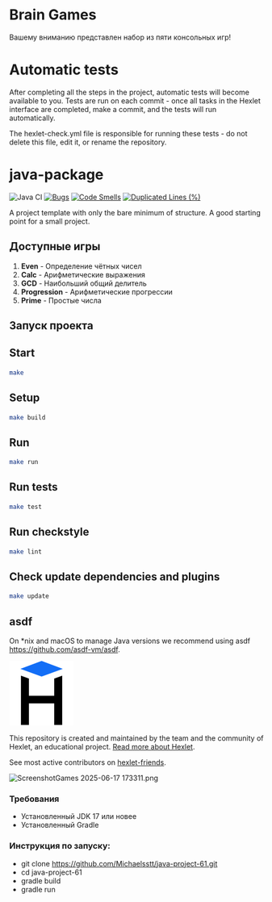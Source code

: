 # Brain Games

Вашему вниманию представлен набор из пяти консольных игр!

# Automatic tests

After completing all the steps in the project, automatic tests will become available to you. Tests are run on each commit - once all tasks in the Hexlet interface are completed, make a commit, and the tests will run automatically.

The hexlet-check.yml file is responsible for running these tests - do not delete this file, edit it, or rename the repository.

# java-package

![Java CI](https://github.com/hexlet-boilerplates/java-package/workflows/Java%20CI/badge.svg)
[![Bugs](https://sonarcloud.io/api/project_badges/measure?project=hexlet-boilerplates_java-package&metric=bugs)](https://sonarcloud.io/summary/new_code?id=hexlet-boilerplates_java-package)
[![Code Smells](https://sonarcloud.io/api/project_badges/measure?project=hexlet-boilerplates_java-package&metric=code_smells)](https://sonarcloud.io/summary/new_code?id=hexlet-boilerplates_java-package)
[![Duplicated Lines (%)](https://sonarcloud.io/api/project_badges/measure?project=hexlet-boilerplates_java-package&metric=duplicated_lines_density)](https://sonarcloud.io/summary/new_code?id=hexlet-boilerplates_java-package)


A project template with only the bare minimum of structure. A good starting point for a small project.

## Доступные игры

1. **Even** - Определение чётных чисел
2. **Calc** - Арифметические выражения
3. **GCD** - Наибольший общий делитель
4. **Progression** - Арифметические прогрессии
5. **Prime** - Простые числа

## Запуск проекта

## Start

```bash
make
```

## Setup

```bash
make build
```

## Run

```bash
make run
```

## Run tests

```bash
make test
```

## Run checkstyle

```bash
make lint
```

## Check update dependencies and plugins

```bash
make update
```

## asdf

On *nix and macOS to manage Java versions we recommend using asdf https://github.com/asdf-vm/asdf.

[![Hexlet Ltd. logo](https://raw.githubusercontent.com/Hexlet/assets/master/images/hexlet_logo128.png)](https://hexlet.io/?utm_source=github&utm_medium=link&utm_campaign=java-package)

This repository is created and maintained by the team and the community of Hexlet, an educational project. [Read more about Hexlet](https://hexlet.io/?utm_source=github&utm_medium=link&utm_campaign=java-package).

See most active contributors on [hexlet-friends](https://friends.hexlet.io/).

![ScreenshotGames 2025-06-17 173311.png](../../../Desktop/ScreenshotGames%202025-06-17%20173311.png)

### Требования

- Установленный JDK 17 или новее
- Установленный Gradle

### Инструкция по запуску:
- git clone https://github.com/Michaelsstt/java-project-61.git
- cd java-project-61
- gradle build
- gradle run